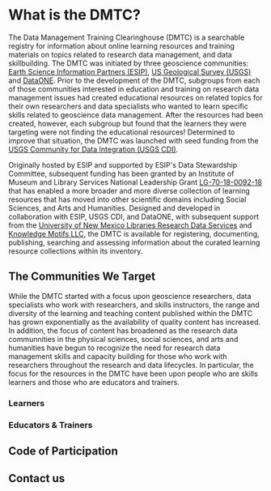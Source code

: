 # What is the DMTC?   
The Data Management Training Clearinghouse (DMTC) is a searchable registry for information about online learning resources and training materials on topics related to research data management, and data skillbuilding.  The DMTC was initiated by three geoscience communities: [Earth Science Information Partners (ESIP)](http://esipfed.org/), [US Geological Survey (USGS)](https://www.usgs.gov/products/data-and-tools/data-management) and [DataONE](https://www.dataone.org/).  Prior to the development of the DMTC, subgroups from each of those communities interested in education and training on research data management issues had created educational resources on related topics for their own researchers and data specialists who wanted to learn specific skills related to geoscience data management.  After the resources had been created, however, each subgroup but found that the learners they were targeting were not finding the educational resources! Determined to improve that situation, the DMTC was launched with seed funding from the [USGS Community for Data Integration (USGS CDI)](https://www2.usgs.gov/cdi).  

Originally hosted by ESIP and supported by ESIP's Data Stewardship Committee, subsequent funding has been granted by an Institute of Museum and Library Services National Leadership Grant [LG-70-18-0092-18](https://www.imls.gov/grants/awarded/lg-70-18-0092-18) that has enabled a more broader and more diverse collection of learning resources that has moved into other scientific domains including Social Sciences, and Arts and Humanities.  Designed and developed in collaboration with ESIP, USGS CDI, and DataONE, with subsequent support from the [University of New Mexico Libraries Research Data Services](https://library.unm.edu/services/data.php) and [Knowledge Motifs LLC](http://kmotifs.com), the DMTC is available for registering, documenting, publishing, searching and assessing information about the curated learning resource collections within its inventory.

## The Communities We Target
While the DMTC started with a focus upon geoscience researchers, data specialists who work with researchers, and skills instructors, the range and diversity of the learning and teaching content published within the DMTC has grown exponentially as the availability of quality content has increased.  In addition, the focus of content has broadened as the research data communnities in the physical sciences, social sciences, and arts and humanities have begun to recognize the need for research data management skills and capacity building for those who work with researchers throughout the research and data lifecycles.  In particular, the focus for the resources in the DMTC have been upon people who are skills learners and those who are educators and trainers.

### Learners

### Educators & Trainers  

## Code of Participation

## Contact us


